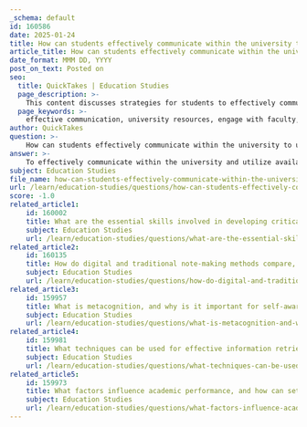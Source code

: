 ```yaml
---
_schema: default
id: 160586
date: 2025-01-24
title: How can students effectively communicate within the university to utilize resources and engage with faculty?
article_title: How can students effectively communicate within the university to utilize resources and engage with faculty?
date_format: MMM DD, YYYY
post_on_text: Posted on
seo:
  title: QuickTakes | Education Studies
  page_description: >-
    This content discusses strategies for students to effectively communicate within a university setting, engage with faculty, and utilize available resources to enhance their academic experience.
  page_keywords: >-
    effective communication, university resources, engage with faculty, student strategies, academic support, study groups, campus events, feedback and clarification, career services, networking
author: QuickTakes
question: >-
    How can students effectively communicate within the university to utilize resources and engage with faculty?
answer: >-
    To effectively communicate within the university and utilize available resources, students can adopt several strategies that enhance their engagement with faculty and peers. Here are some key approaches:\n\n1. **Utilize Defined Communication Channels**: Familiarize yourself with the established communication channels within your university. This includes knowing the best ways to reach faculty members, such as email, office hours, or discussion forums. Regularly monitor these channels to stay updated on important announcements and deadlines.\n\n2. **Engage with Faculty**: Building relationships with professors is crucial for academic success. Take advantage of office hours to ask questions, seek clarification on course material, or discuss academic interests. Participating actively in class discussions can also help you connect with faculty and demonstrate your engagement with the subject matter.\n\n3. **Participate in Study Groups**: Joining or forming study groups with fellow students can enhance your learning experience. These groups provide a platform for collaborative learning, where you can share insights, clarify doubts, and support each other in understanding complex topics.\n\n4. **Leverage Academic Support Services**: Many universities offer resources such as the Academic Success Center, which provides workshops, tutoring, and Supplemental Instruction (SI) for challenging courses. Utilizing these services can help you develop effective study strategies and improve your academic performance.\n\n5. **Engage with University Platforms**: Take advantage of university platforms designed for outreach and communication. Tools like Element451 can facilitate interactions with faculty and peers through various channels, ensuring that you receive timely and relevant information.\n\n6. **Seek Feedback and Clarification**: Don’t hesitate to ask for feedback on assignments or clarification on course expectations. This not only helps you improve but also shows faculty that you are proactive about your learning.\n\n7. **Participate in Campus Events**: Attend workshops, seminars, and networking events organized by the university. These events provide opportunities to meet faculty, alumni, and industry professionals, which can enhance your academic and professional network.\n\n8. **Utilize Career Services**: Engage with career services for guidance on internships, job searches, and career planning. They often provide resources and workshops that can help you navigate your career path effectively.\n\nBy implementing these strategies, students can foster effective communication within the university, making the most of the resources available to them and enhancing their overall academic experience.
subject: Education Studies
file_name: how-can-students-effectively-communicate-within-the-university-to-utilize-resources-and-engage-with-faculty.md
url: /learn/education-studies/questions/how-can-students-effectively-communicate-within-the-university-to-utilize-resources-and-engage-with-faculty
score: -1.0
related_article1:
    id: 160002
    title: What are the essential skills involved in developing critical thinking, and how can questioning assumptions enhance these skills?
    subject: Education Studies
    url: /learn/education-studies/questions/what-are-the-essential-skills-involved-in-developing-critical-thinking-and-how-can-questioning-assumptions-enhance-these-skills
related_article2:
    id: 160135
    title: How do digital and traditional note-making methods compare, and what are the advantages of each?
    subject: Education Studies
    url: /learn/education-studies/questions/how-do-digital-and-traditional-notemaking-methods-compare-and-what-are-the-advantages-of-each
related_article3:
    id: 159957
    title: What is metacognition, and why is it important for self-awareness in learning?
    subject: Education Studies
    url: /learn/education-studies/questions/what-is-metacognition-and-why-is-it-important-for-selfawareness-in-learning
related_article4:
    id: 159981
    title: What techniques can be used for effective information retrieval, and how can students evaluate sources?
    subject: Education Studies
    url: /learn/education-studies/questions/what-techniques-can-be-used-for-effective-information-retrieval-and-how-can-students-evaluate-sources
related_article5:
    id: 159973
    title: What factors influence academic performance, and how can setting academic goals improve it?
    subject: Education Studies
    url: /learn/education-studies/questions/what-factors-influence-academic-performance-and-how-can-setting-academic-goals-improve-it
---
```


&nbsp;